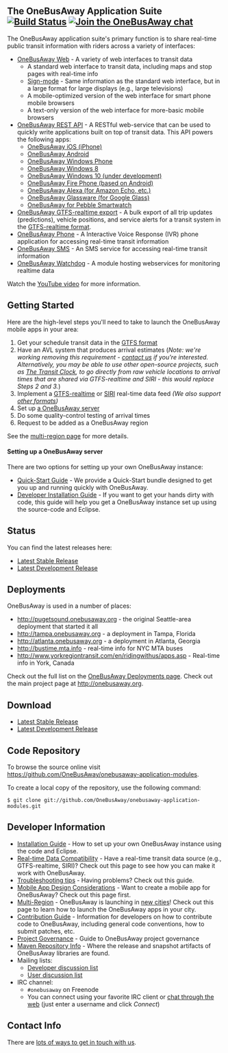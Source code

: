 ## The OneBusAway Application Suite [![Build Status](https://travis-ci.org/OneBusAway/onebusaway-application-modules.svg?branch=master)](https://travis-ci.org/OneBusAway/onebusaway-application-modules) [![Join the OneBusAway chat](https://onebusaway.herokuapp.com/badge.svg)](https://onebusaway.herokuapp.com/)

The OneBusAway application suite's primary function is to share real-time public transit information with riders across a variety of interfaces:

  * [OneBusAway Web](https://github.com/OneBusAway/onebusaway-application-modules/wiki/OneBusAway-Web) - A variety of web interfaces to transit data
    * A standard web interface to transit data, including maps and stop pages with real-time info
    * [Sign-mode](https://github.com/OneBusAway/onebusaway-application-modules/wiki/Sign-Mode) - Same information as the standard web interface, but in a large format for large displays (e.g., large televisions)
    * A mobile-optimized version of the web interface for smart phone mobile browsers
    * A text-only version of the web interface for more-basic mobile browsers
  * [OneBusAway REST API](http://developer.onebusaway.org/modules/onebusaway-application-modules/current/api/where/index.html) - A RESTful web-service that can be used to quickly write applications built on top of transit data. This API powers the following apps:
    * [OneBusAway iOS (iPhone)](https://github.com/OneBusAway/onebusaway-iphone)
    * [OneBusAway Android](https://github.com/OneBusAway/onebusaway-android)
    * [OneBusAway Windows Phone](https://github.com/OneBusAway/onebusaway-windows-phone)
    * [OneBusAway Windows 8](https://github.com/OneBusAway/onebusaway-windows8)
    * [OneBusAway Windows 10 (under development)](https://github.com/OneBusAway/onebusaway-windows10)
    * [OneBusAway Fire Phone (based on Android)](https://github.com/OneBusAway/onebusaway-android)
    * [OneBusAway Alexa (for Amazon Echo, etc.)](https://github.com/OneBusAway/onebusaway-alexa)
    * [OneBusAway Glassware (for Google Glass)](https://github.com/OneBusAway/onebusaway-android/pull/219)
    * [OneBusAway for Pebble Smartwatch](https://github.com/onebusaway/onebusaway-pebbletime)
  * [OneBusAway GTFS-realtime export](http://developer.onebusaway.org/modules/onebusaway-application-modules/current-SNAPSHOT/api/gtfs-realtime.html) - A bulk export of all trip updates (predictions), vehicle positions, and service alerts for a transit system in the [GTFS-realtime format](https://developers.google.com/transit/gtfs-realtime/).
  * [OneBusAway Phone](https://github.com/OneBusAway/onebusaway-application-modules/wiki/OneBusAway-Phone-and-SMS) - A Interactive Voice Response (IVR) phone application for accessing real-time transit information
  * [OneBusAway SMS](https://github.com/OneBusAway/onebusaway-application-modules/wiki/OneBusAway-Phone-and-SMS) - An SMS service for accessing real-time transit information
  * [OneBusAway Watchdog](https://github.com/OneBusAway/onebusaway-application-modules/wiki/OneBusAway-Watchdog) - A module hosting webservices for monitoring realtime data

Watch the [YouTube video](http://www.youtube.com/watch?v=CBctcyE7Am4&feature=player_embedded) for more information.

## Getting Started

Here are the high-level steps you'll need to take to launch the OneBusAway mobile apps in your area:

1. Get your schedule transit data in the [GTFS format](https://developers.google.com/transit/gtfs/)
2. Have an AVL system that produces arrival estimates (*Note: we're working removing this requirement - [contact us](https://groups.google.com/forum/#!forum/onebusaway-developers) if you're interested.  Alternatively, you may be able to use other open-source projects, such as [The Transit Clock](https://thetransitclock.github.io), to go directly from raw vehicle locations to arrival times that are shared via GTFS-realtime and SIRI - this would replace Steps 2 and 3.*)
3. Implement a [GTFS-realtime](https://developers.google.com/transit/gtfs-realtime/) or [SIRI](http://en.wikipedia.org/wiki/Service_Interface_for_Real_Time_Information) real-time data feed *(We also support [other formats](https://github.com/OneBusAway/onebusaway-application-modules/wiki/Real-Time-Data-Configuration-Guide))*
4. Set up [a OneBusAway server](https://github.com/OneBusAway/onebusaway-application-modules#setting-up-a-onebusaway-server)
5. Do some quality-control testing of arrival times
6. Request to be added as a OneBusAway region

See the [multi-region page](https://github.com/OneBusAway/onebusaway/wiki/Multi-Region) for more details.

#### Setting up a OneBusAway server

There are two options for setting up your own OneBusAway instance:
* [Quick-Start Guide](https://github.com/OneBusAway/onebusaway-application-modules/wiki/OneBusAway-Quickstart-Guide) - We provide a Quick-Start bundle designed to get you up and running quickly with OneBusAway.
* [Developer Installation Guide](https://github.com/OneBusAway/onebusaway-application-modules/wiki/Developer-Guide) - If you want to get your hands dirty with code, this guide will help you get a OneBusAway instance set up using the source-code and Eclipse.

## Status

You can find the latest releases here:

* [Latest Stable Release](http://developer.onebusaway.org/modules/onebusaway-application-modules/current/)
* [Latest Development Release](http://developer.onebusaway.org/modules/onebusaway-application-modules/current-SNAPSHOT/)

## Deployments

OneBusAway is used in a number of places:

* http://pugetsound.onebusaway.org - the original Seattle-area deployment that started it all
* http://tampa.onebusaway.org - a deployment in Tampa, Florida
* http://atlanta.onebusaway.org - a deployment in Atlanta, Georgia
* http://bustime.mta.info - real-time info for NYC MTA buses
* http://www.yorkregiontransit.com/en/ridingwithus/apps.asp - Real-time info in York, Canada

Check out the full list on the [OneBusAway Deployments page](https://github.com/OneBusAway/onebusaway/wiki/OneBusAway-Deployments).  Check out the main project page at http://onebusaway.org.

## Download

* [Latest Stable Release](http://developer.onebusaway.org/modules/onebusaway-application-modules/current/downloads.html)
* [Latest Development Release](http://developer.onebusaway.org/modules/onebusaway-application-modules/current-SNAPSHOT/downloads.html)

## Code Repository

To browse the source online visit https://github.com/OneBusAway/onebusaway-application-modules.

To create a local copy of the repository, use the following command:

`$ git clone git://github.com/OneBusAway/onebusaway-application-modules.git`


## Developer Information

 * [Installation Guide](https://github.com/OneBusAway/onebusaway-application-modules/wiki/Developer-Guide) - How to set up your own OneBusAway instance using the code and Eclipse.
 * [Real-time Data Compatibility](https://github.com/OneBusAway/onebusaway-application-modules/wiki/Real-Time-Data-Configuration-Guide) - Have a real-time transit data source (e.g., GTFS-realtime, SIRI)?  Check out this page to see how you can make it work with OneBusAway.
 * [Troubleshooting tips](https://github.com/OneBusAway/onebusaway/wiki/Troubleshooting) - Having problems?  Check out this guide.
 * [Mobile App Design Considerations](https://github.com/OneBusAway/onebusaway-application-modules/wiki/Mobile-App-Design-Considerations) - Want to create a mobile app for OneBusAway?  Check out this page first.
 * [Multi-Region](https://github.com/OneBusAway/onebusaway/wiki/Multi-Region) - OneBusAway is launching in [new cities](https://github.com/OneBusAway/onebusaway/wiki/OneBusAway-Deployments)!  Check out this page to learn how to launch the OneBusAway apps in your city.
 * [Contribution Guide](https://github.com/OneBusAway/onebusaway/wiki/Developer-Guide) - Information for developers on how to contribute code to OneBusAway, including general code conventions, how to submit patches, etc.
 * [Project Governance](https://github.com/OneBusAway/onebusaway/wiki/Governance) - Guide to OneBusAway project governance
 * [Maven Repository Info](https://github.com/OneBusAway/onebusaway/wiki/Maven-Repository) - Where the release and snapshot artifacts of OneBusAway libraries are found.
 * Mailing lists:
     - [Developer discussion list](https://groups.google.com/group/onebusaway-developers)
     - [User discussion list](https://groups.google.com/group/onebusaway-users)
 * IRC channel:
     - `#onebusaway` on Freenode
     - You can connect using your favorite IRC client or [chat through the web](http://webchat.freenode.net/?channels=onebusaway) (just enter a username and click *Connect*)
 

## Contact Info

There are [lots of ways to get in touch with us](https://github.com/OneBusAway/onebusaway/wiki/Contact-Us). 
